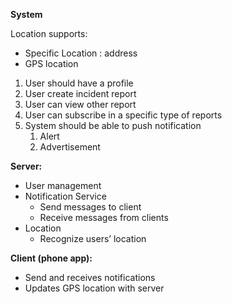 **System**

Location supports:
-	Specific Location : address
-	GPS location

1.	User should have a profile
2.	User create incident report
3.	User can view other report
4.	User can subscribe in a specific type of reports
5.	System should be able to push notification
    1.	Alert
    2.	Advertisement

**Server:**
*	User management
*	Notification Service
    *	Send messages to client
    *	Receive messages from clients
*	Location
    *	Recognize users’ location

**Client (phone app):**
-	Send and receives notifications
-	Updates GPS location with server
